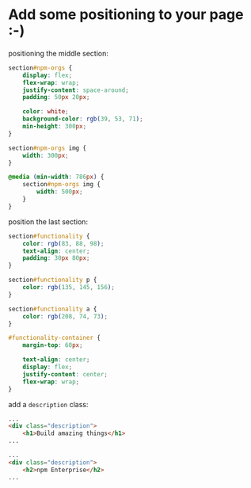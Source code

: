 # Add some positioning to your page :-)

positioning the middle section:
```css
section#npm-orgs {
    display: flex;
    flex-wrap: wrap;
    justify-content: space-around;
    padding: 50px 20px;

    color: white;
    background-color: rgb(39, 53, 71);
    min-height: 300px;
}

section#npm-orgs img {
    width: 300px;
}

@media (min-width: 786px) {
    section#npm-orgs img {
        width: 500px;
    }
}
```

position the last section:
```css
section#functionality {
    color: rgb(83, 88, 98);
    text-align: center;
    padding: 30px 80px;
}

section#functionality p {
    color: rgb(135, 145, 156);
}

section#functionality a {
    color: rgb(208, 74, 73);
}

#functionality-container {
    margin-top: 60px;

    text-align: center;
    display: flex;
    justify-content: center;
    flex-wrap: wrap;
}
```

add a `description` class:
```html
...
<div class="description">
    <h1>Build amazing things</h1>
...            
```
```html
...
<div class="description">
    <h2>npm Enterprise</h2>
...            
```
